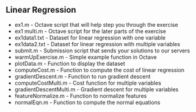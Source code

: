 Linear Regression
-----------------

* ex1.m - Octave script that will help step you through the exercise
* ex1 multi.m - Octave script for the later parts of the exercise
* ex1data1.txt - Dataset for linear regression with one variable
* ex1data2.txt - Dataset for linear regression with multiple variables
* submit.m - Submission script that sends your solutions to our servers
* warmUpExercise.m - Simple example function in Octave
* plotData.m - Function to display the dataset
* computeCost.m - Function to compute the cost of linear regression
* gradientDescent.m - Function to run gradient descent
* computeCostMulti.m - Cost function for multiple variables
* gradientDescentMulti.m - Gradient descent for multiple variables
* featureNormalize.m - Function to normalize features
* normalEqn.m - Function to compute the normal equations